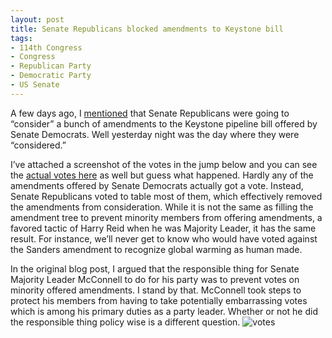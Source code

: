 ```yaml
---
layout: post
title: Senate Republicans blocked amendments to Keystone bill
tags: 
- 114th Congress
- Congress
- Republican Party
- Democratic Party
- US Senate
---
```


A few days ago, I [mentioned](http://adamolson.org/2015/01/16/context-on-sanders-amendment/) that Senate Republicans were going to “consider” a bunch of amendments to the Keystone pipeline bill offered by Senate Democrats. Well yesterday night was the day where they were “considered.”

I’ve attached a screenshot of the votes in the jump below and you can see the [actual votes here](http://www.senate.gov/legislative/LIS/roll_call_lists/vote_menu_114_1.htm) as well but guess what happened. Hardly any of the amendments offered by Senate Democrats actually got a vote. Instead, Senate Republicans voted to table most of them, which effectively removed the amendments from consideration. While it is not the same as filling the amendment tree to prevent minority members from offering amendments, a favored tactic of Harry Reid when he was Majority Leader, it has the same result. For instance, we’ll never get to know who would have voted against the Sanders amendment to recognize global warming as human made.

In the original blog post, I argued that the responsible thing for Senate Majority Leader McConnell to do for his party was to prevent votes on minority offered amendments. I stand by that. McConnell took steps to protect his members from having to take potentially embarrassing votes which is among his primary duties as a party leader. Whether or not he did the responsible thing policy wise is a different question.
![votes](http://i.imgur.com/utxQyp6.png)
